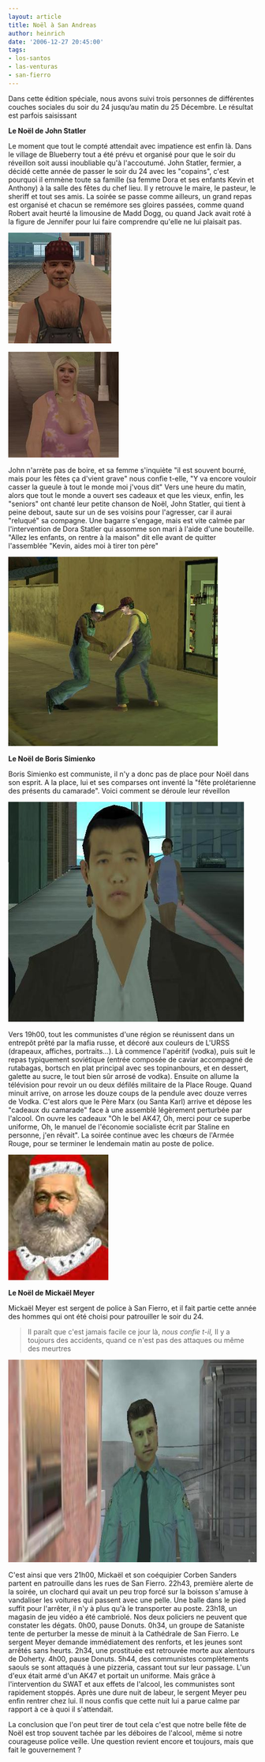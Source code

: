 ```yaml
---
layout: article
title: Noël à San Andreas
author: heinrich
date: '2006-12-27 20:45:00'
tags:
- los-santos
- las-venturas
- san-fierro
---
```


Dans cette édition spéciale, nous avons suivi trois personnes de différentes couches sociales du soir du 24 jusqu’au matin du 25 Décembre. Le résultat est parfois saisissant

**Le Noël de John Statler**

Le moment que tout le compté attendait avec impatience est enfin là. Dans le village de Blueberry tout a été prévu et organisé pour que le soir du réveillon soit aussi inoubliable qu'à l'accoutumé. John Statler, fermier, a décidé cette année de passer le soir du 24 avec les "copains", c'est pourquoi il emmène toute sa famille (sa femme Dora et ses enfants Kevin et Anthony) à la salle des fêtes du chef lieu. Il y retrouve le maire, le pasteur, le sheriff et tout ses amis. La soirée se passe comme ailleurs, un grand repas est organisé et chacun se remémore ses gloires passées, comme quand Robert avait heurté la limousine de Madd Dogg, ou quand Jack avait roté à la figure de Jennifer pour lui faire comprendre qu'elle ne lui plaisait pas.

![](  /content/images/2005/01/John.jpg)

![John et Dora Statler](  /content/images/2005/01/Dora.jpg)

John n'arrète pas de boire, et sa femme s'inquiète "il est souvent bourré, mais pour les fêtes ça d'vient grave" nous confie t-elle, "Y va encore vouloir casser la gueule à tout le monde moi j'vous dit" Vers une heure du matin, alors que tout le monde a ouvert ses cadeaux et que les vieux, enfin, les "seniors" ont chanté leur petite chanson de Noël, John Statler, qui tient à peine debout, saute sur un de ses voisins pour l'agresser, car il aurai "reluqué" sa compagne. Une bagarre s'engage, mais est vite calmée par l'intervention de Dora Statler qui assomme son mari à l'aide d'une bouteille. "Allez les enfants, on rentre à la maison" dit elle avant de quitter l'assemblée "Kevin, aides moi à tirer ton père"

![La bagarre entre John et son voisin](  /content/images/2005/01/Combat_pecno.jpg)

**Le Noël de Boris Simienko**

Boris Simienko est communiste, il n'y a donc pas de place pour Noël dans son esprit. A la place, lui et ses comparses ont inventé la "fête prolétarienne des présents du camarade". Voici comment se déroule leur réveillon

![Boris Simienko](  /content/images/2005/01/Boris.jpg)

Vers 19h00, tout les communistes d'une région se réunissent dans un entrepôt prêté par la mafia russe, et décoré aux couleurs de L'URSS (drapeaux, affiches, portraits...). Là commence l'apéritif (vodka), puis suit le repas typiquement soviétique (entrée composée de caviar accompagné de rutabagas, bortsch en plat principal avec ses topinanbours, et en dessert, galette au sucre, le tout bien sûr arrosé de vodka). Ensuite on allume la télévision pour revoir un ou deux défilés militaire de la Place Rouge. Quand minuit arrive, on arrose les douze coups de la pendule avec douze verres de Vodka. C'est alors que le Père Marx (ou Santa Karl) arrive et dépose les "cadeaux du camarade" face à une assemblé légèrement perturbée par l'alcool. On ouvre les cadeaux "Oh le bel AK47, Oh, merci pour ce superbe uniforme, Oh, le manuel de l'économie socialiste écrit par Staline en personne, j'en rêvait". La soirée continue avec les chœurs de l'Armée Rouge, pour se terminer le lendemain matin au poste de police.

![Papa Marx](  /content/images/2005/01/Papa_Marx.jpg)

**Le Noël de Mickaël Meyer**

Mickaël Meyer est sergent de police à San Fierro, et il fait partie cette année des hommes qui ont été choisi pour patrouiller le soir du 24.

> Il paraît que c'est jamais facile ce jour là, _nous confie t-il,_ Il y a toujours des accidents, quand ce n'est pas des attaques ou même des meurtres

![Mickaël Meyer](  /content/images/2005/01/Flic_San_Fierro.jpg)

C'est ainsi que vers 21h00, Mickaël et son coéquipier Corben Sanders partent en patrouille dans les rues de San Fierro. 22h43, première alerte de la soirée, un clochard qui avait un peu trop forcé sur la boisson s'amuse à vandaliser les voitures qui passent avec une pelle. Une balle dans le pied suffit pour l'arrêter, il n'y à plus qu'à le transporter au poste. 23h18, un magasin de jeu vidéo a été cambriolé. Nos deux policiers ne peuvent que constater les dégats. 0h00, pause Donuts. 0h34, un groupe de Sataniste tente de perturber la messe de minuit à la Cathédrale de San Fierro. Le sergent Meyer demande immédiatement des renforts, et les jeunes sont arrêtés sans heurts. 2h34, une prostituée est retrouvée morte aux alentours de Doherty. 4h00, pause Donuts. 5h44, des communistes complètements saouls se sont attaqués à une pizzeria, cassant tout sur leur passage. L'un d'eux était armé d'un AK47 et portait un uniforme. Mais grâce à l'intervention du SWAT et aux effets de l'alcool, les communistes sont rapidement stoppés. Après une dure nuit de labeur, le sergent Meyer peu enfin rentrer chez lui. Il nous confis que cette nuit lui a parue calme par rapport à ce à quoi il s'attendait.

La conclusion que l'on peut tirer de tout cela c'est que notre belle fête de Noël est trop souvent tachée par les déboires de l'alcool, même si notre courageuse police veille. Une question revient encore et toujours, mais que fait le gouvernement ?

<!--kg-card-end: markdown-->
